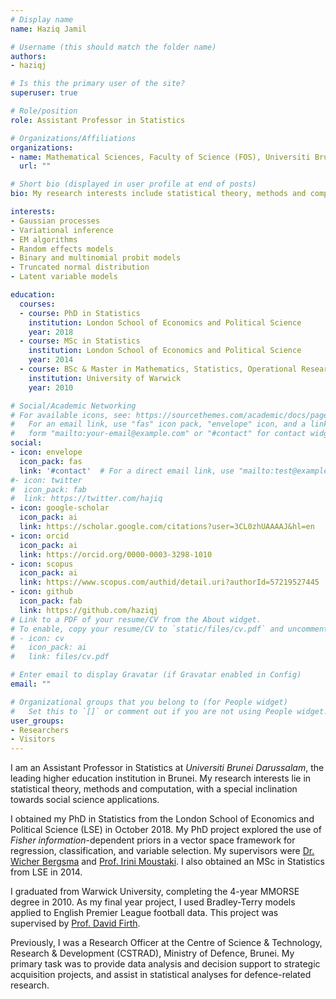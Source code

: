 ```yaml
---
# Display name
name: Haziq Jamil

# Username (this should match the folder name)
authors:
- haziqj

# Is this the primary user of the site?
superuser: true

# Role/position
role: Assistant Professor in Statistics

# Organizations/Affiliations
organizations:
- name: Mathematical Sciences, Faculty of Science (FOS), Universiti Brunei Darussalam (UBD)
  url: ""

# Short bio (displayed in user profile at end of posts)
bio: My research interests include statistical theory, methods and computation, with applications towards the social sciences.

interests:
- Gaussian processes
- Variational inference
- EM algorithms
- Random effects models
- Binary and multinomial probit models
- Truncated normal distribution
- Latent variable models

education:
  courses:
  - course: PhD in Statistics
    institution: London School of Economics and Political Science
    year: 2018
  - course: MSc in Statistics
    institution: London School of Economics and Political Science
    year: 2014
  - course: BSc & Master in Mathematics, Statistics, Operational Research and Economics
    institution: University of Warwick
    year: 2010

# Social/Academic Networking
# For available icons, see: https://sourcethemes.com/academic/docs/page-builder/#icons
#   For an email link, use "fas" icon pack, "envelope" icon, and a link in the
#   form "mailto:your-email@example.com" or "#contact" for contact widget.
social:
- icon: envelope
  icon_pack: fas
  link: '#contact'  # For a direct email link, use "mailto:test@example.org".
#- icon: twitter
#  icon_pack: fab
#  link: https://twitter.com/hajiq
- icon: google-scholar
  icon_pack: ai
  link: https://scholar.google.com/citations?user=3CL0zhUAAAAJ&hl=en  
- icon: orcid
  icon_pack: ai
  link: https://orcid.org/0000-0003-3298-1010 
- icon: scopus
  icon_pack: ai
  link: https://www.scopus.com/authid/detail.uri?authorId=57219527445     
- icon: github
  icon_pack: fab
  link: https://github.com/haziqj
# Link to a PDF of your resume/CV from the About widget.
# To enable, copy your resume/CV to `static/files/cv.pdf` and uncomment the lines below.
# - icon: cv
#   icon_pack: ai
#   link: files/cv.pdf

# Enter email to display Gravatar (if Gravatar enabled in Config)
email: ""

# Organizational groups that you belong to (for People widget)
#   Set this to `[]` or comment out if you are not using People widget.
user_groups:
- Researchers
- Visitors
---
```


I am an Assistant Professor in Statistics at _Universiti Brunei Darussalam_, the leading higher education institution in Brunei.
My research interests lie in statistical theory, methods and computation, with a special inclination towards social science applications.
<!-- I am attached to the Department of Mathematics in the Faculty of Science (FOS), and I run statistics modules for our undergraduate and masters programmes. -->

<!-- I am a Research Officer at the [Centre of Science & Technology, Research & Development (CSTRAD)](https://www2.mindef.gov.bn/cstrad/), Ministry of Defence, Brunei.
My primary task is to provide data analysis and decision support to strategic acquisition projects. 
I also assist in statistical analyses for defence-related research. -->
I obtained my PhD in Statistics from the London School of Economics and Political Science (LSE) in October 2018.
My PhD project explored the use of *Fisher information*-dependent priors in a vector space framework for regression, classification, and variable selection.
My supervisors were [Dr. Wicher Bergsma](http://stats.lse.ac.uk/bergsma/index.html) and [Prof. Irini Moustaki](http://stats.lse.ac.uk/moustaki/).
I also obtained an MSc in Statistics from LSE in 2014.

I graduated from Warwick University, completing the 4-year MMORSE degree in 2010. As my final year project, I used Bradley-Terry models applied to English Premier League football data. This project was supervised by [Prof. David Firth](http://www2.warwick.ac.uk/fac/sci/statistics/staff/academic-research/firth/).

Previously, I was a Research Officer at the Centre of Science & Technology, Research & Development (CSTRAD), Ministry of Defence, Brunei.
My primary task was to provide data analysis and decision support to strategic acquisition projects, and assist in statistical analyses for defence-related research.
